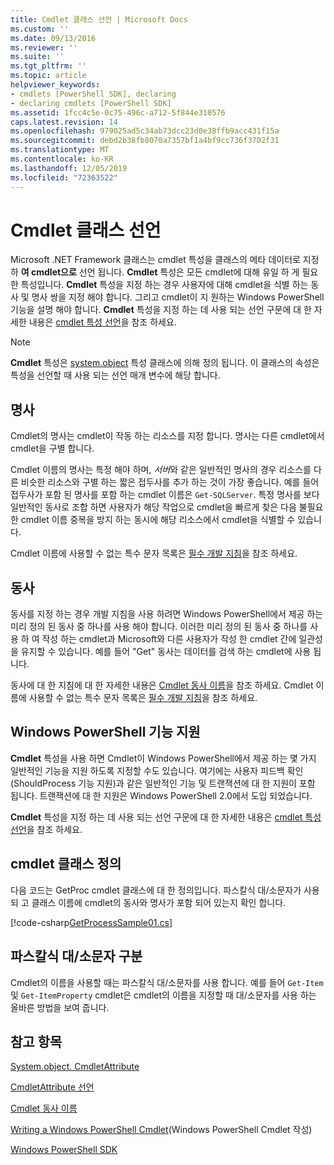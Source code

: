 ```yaml
---
title: Cmdlet 클래스 선언 | Microsoft Docs
ms.custom: ''
ms.date: 09/13/2016
ms.reviewer: ''
ms.suite: ''
ms.tgt_pltfrm: ''
ms.topic: article
helpviewer_keywords:
- cmdlets [PowerShell SDK], declaring
- declaring cmdlets [PowerShell SDK]
ms.assetid: 1fcc4c5e-0c75-496c-a712-5f844e310576
caps.latest.revision: 14
ms.openlocfilehash: 979025ad5c34ab73dcc23d0e38ffb9acc431f15a
ms.sourcegitcommit: debd2b38fb8070a7357bf1a4bf9cc736f3702f31
ms.translationtype: MT
ms.contentlocale: ko-KR
ms.lasthandoff: 12/05/2019
ms.locfileid: "72363522"
---
```

# <a name="cmdlet-class-declaration"></a>Cmdlet 클래스 선언

Microsoft .NET Framework 클래스는 cmdlet 특성을 클래스의 메타 데이터로 지정 하 **여 cmdlet으로** 선언 됩니다. **Cmdlet** 특성은 모든 cmdlet에 대해 유일 하 게 필요한 특성입니다. **Cmdlet** 특성을 지정 하는 경우 사용자에 대해 cmdlet을 식별 하는 동사 및 명사 쌍을 지정 해야 합니다. 그리고 cmdlet이 지 원하는 Windows PowerShell 기능을 설명 해야 합니다. **Cmdlet** 특성을 지정 하는 데 사용 되는 선언 구문에 대 한 자세한 내용은 [cmdlet 특성 선언](./cmdlet-attribute-declaration.md)을 참조 하세요.

> [!NOTE]
> **Cmdlet** 특성은 [system.object](/dotnet/api/System.Management.Automation.CmdletAttribute) 특성 클래스에 의해 정의 됩니다. 이 클래스의 속성은 특성을 선언할 때 사용 되는 선언 매개 변수에 해당 합니다.

## <a name="nouns"></a>명사

Cmdlet의 명사는 cmdlet이 작동 하는 리소스를 지정 합니다. 명사는 다른 cmdlet에서 cmdlet을 구별 합니다.

Cmdlet 이름의 명사는 특정 해야 하며, *서버*와 같은 일반적인 명사의 경우 리소스를 다른 비슷한 리소스와 구별 하는 짧은 접두사를 추가 하는 것이 가장 좋습니다. 예를 들어 접두사가 포함 된 명사를 포함 하는 cmdlet 이름은 `Get-SQLServer`. 특정 명사를 보다 일반적인 동사로 조합 하면 사용자가 해당 작업으로 cmdlet을 빠르게 찾은 다음 불필요 한 cmdlet 이름 중복을 방지 하는 동시에 해당 리소스에서 cmdlet을 식별할 수 있습니다.

Cmdlet 이름에 사용할 수 없는 특수 문자 목록은 [필수 개발 지침](./required-development-guidelines.md)을 참조 하세요.

## <a name="verbs"></a>동사

동사를 지정 하는 경우 개발 지침을 사용 하려면 Windows PowerShell에서 제공 하는 미리 정의 된 동사 중 하나를 사용 해야 합니다. 이러한 미리 정의 된 동사 중 하나를 사용 하 여 작성 하는 cmdlet과 Microsoft와 다른 사용자가 작성 한 cmdlet 간에 일관성을 유지할 수 있습니다. 예를 들어 "Get" 동사는 데이터를 검색 하는 cmdlet에 사용 됩니다.

동사에 대 한 지침에 대 한 자세한 내용은 [Cmdlet 동사 이름](./approved-verbs-for-windows-powershell-commands.md)을 참조 하세요. Cmdlet 이름에 사용할 수 없는 특수 문자 목록은 [필수 개발 지침](./required-development-guidelines.md)을 참조 하세요.

## <a name="supporting-windows-powershell-functionality"></a>Windows PowerShell 기능 지원

**Cmdlet** 특성을 사용 하면 Cmdlet이 Windows PowerShell에서 제공 하는 몇 가지 일반적인 기능을 지원 하도록 지정할 수도 있습니다. 여기에는 사용자 피드백 확인 (ShouldProcess 기능 지원)과 같은 일반적인 기능 및 트랜잭션에 대 한 지원이 포함 됩니다. 트랜잭션에 대 한 지원은 Windows PowerShell 2.0에서 도입 되었습니다.

**Cmdlet** 특성을 지정 하는 데 사용 되는 선언 구문에 대 한 자세한 내용은 [cmdlet 특성 선언](./cmdlet-attribute-declaration.md)을 참조 하세요.

## <a name="cmdlet-class-definition"></a>cmdlet 클래스 정의

다음 코드는 GetProc cmdlet 클래스에 대 한 정의입니다. 파스칼식 대/소문자가 사용 되 고 클래스 이름에 cmdlet의 동사와 명사가 포함 되어 있는지 확인 합니다.

[!code-csharp[GetProcessSample01.cs](../../../../powershell-sdk-samples/SDK-2.0/csharp/GetProcessSample01/GetProcessSample01.cs#L33-L34 "GetProcessSample01.cs")]

## <a name="pascal-casing"></a>파스칼식 대/소문자 구분

Cmdlet의 이름을 사용할 때는 파스칼식 대/소문자를 사용 합니다. 예를 들어 `Get-Item` 및 `Get-ItemProperty` cmdlet은 cmdlet의 이름을 지정할 때 대/소문자를 사용 하는 올바른 방법을 보여 줍니다.

## <a name="see-also"></a>참고 항목

[System.object. CmdletAttribute](/dotnet/api/System.Management.Automation.CmdletAttribute)

[CmdletAttribute 선언](./cmdlet-attribute-declaration.md)

[Cmdlet 동사 이름](./approved-verbs-for-windows-powershell-commands.md)

[Writing a Windows PowerShell Cmdlet](./writing-a-windows-powershell-cmdlet.md)(Windows PowerShell Cmdlet 작성)

[Windows PowerShell SDK](../windows-powershell-reference.md)
